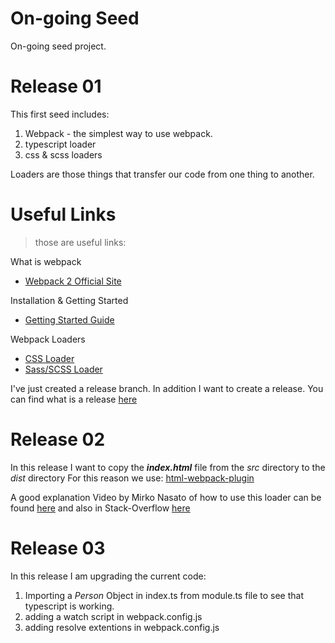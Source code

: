 On-going Seed
===================
On-going seed project.

# Release 01
This first seed includes:

 1. Webpack - the simplest way to use webpack.
 2. typescript loader
 3. css & scss loaders

Loaders are those things that transfer our code from one thing to another.

# Useful Links

> those are useful links:

What is webpack
  - [Webpack 2 Official Site](https://webpack.js.org/)

Installation & Getting Started
  - [Getting Started Guide](https://webpack.js.org/guides/getting-started/)

Webpack Loaders
  - [CSS Loader](https://webpack.js.org/guides/asset-management/)
  - [Sass/SCSS Loader](https://webpack.js.org/loaders/sass-loader/)

I've just created a release branch. In addition I want to create a release.
You can find what is a release [here](https://help.github.com/articles/creating-releases/)

Release 02
==========
In this release I want to copy the ***index.html*** file from the *src* directory to the *dist* directory
For this reason we use: [html-webpack-plugin](https://github.com/jantimon/html-webpack-plugin)

A good explanation Video by Mirko Nasato of how to use this loader can be found [here](https://www.youtube.com/watch?v=lPhZW8ZyUA4&list=PLgGUMhSgtxJyIQ4vI3BzlCzZLHL79Ew6p&index=5) and also in Stack-Overflow [here](https://stackoverflow.com/questions/32155154/webpack-config-how-to-just-copy-the-index-html-to-the-dist-folder/34925111)

Release 03
=========
In this release I am upgrading the current code:

 1. Importing a *Person* Object in index.ts from module.ts file to see that typescript is working.
 2. adding a watch script in webpack.config.js
 3. adding resolve extentions in webpack.config.js
